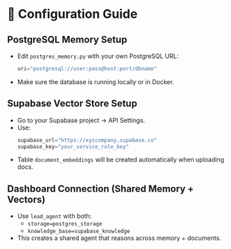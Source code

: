 # 🔧 Configuration Guide

## PostgreSQL Memory Setup
- Edit `postgres_memory.py` with your own PostgreSQL URL:
  ```python
  uri="postgresql://user:pass@host:port/dbname"
  ```
- Make sure the database is running locally or in Docker.

## Supabase Vector Store Setup
- Go to your Supabase project → API Settings.
- Use:
  ```python
  supabase_url="https://xyzcompany.supabase.co"
  supabase_key="your_service_role_key"
  ```
- Table `document_embeddings` will be created automatically when uploading docs.

## Dashboard Connection (Shared Memory + Vectors)
- Use `lead_agent` with both:
  - `storage=postgres_storage`
  - `knowledge_base=supabase_knowledge`
- This creates a shared agent that reasons across memory + documents.
